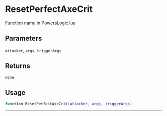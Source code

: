 # ResetPerfectAxeCrit
Function name in PowersLogic.lua
## Parameters
`attacker`, `args`, `triggerArgs`
## Returns
`none`
## Usage
```lua
function ResetPerfectAxeCrit(attacker, args, triggerArgs)
```
---
